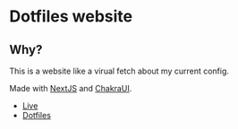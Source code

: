 # Dotfiles website

## Why?

This is a website like a virual fetch about my current config.

Made with [NextJS](https://nextjs.org/) and [ChakraUI](https://chakra-ui.com/).

- [Live](https://dotfiles-website.vercel.app/)
- [Dotfiles](https://github.com/EuCaue/dotfiles)
